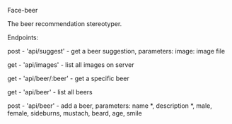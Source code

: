 Face-beer

The beer recommendation stereotyper.

Endpoints:

  post - 'api/suggest' - get a beer suggestion, parameters: image: image file

  get - 'api/images' - list all images on server

  get - 'api/beer/:beer' - get a specific beer

  get - 'api/beer' - list all beers

  post - 'api/beer' - add a beer,
    parameters: name *, description *, male, female, sideburns, mustach, beard, age, smile



